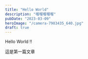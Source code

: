 ```yaml
---
title: "Hello World"
description: "喔喔喔喔喔"
pubDate: "2023-03-09"
heroImage: "/camera-7903435_640.jpg"
draft: true
---
```


Hello World !!

這是第一篇文章
